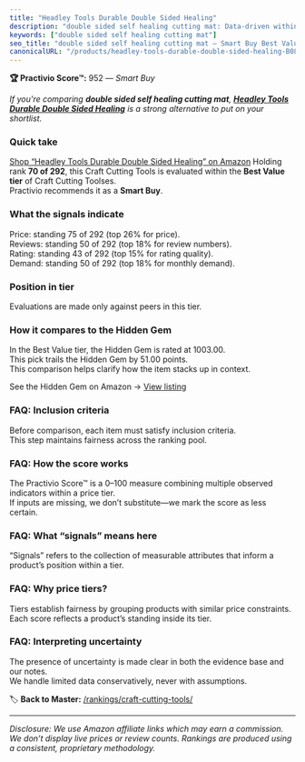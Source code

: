 ```yaml
---
title: "Headley Tools Durable Double Sided Healing"
description: "double sided self healing cutting mat: Data-driven within Best Value ranking using the Practivio Score™. Positioned by quality, value, demand, findability, mom…"
keywords: ["double sided self healing cutting mat"]
seo_title: "double sided self healing cutting mat — Smart Buy Best Value (2025)"
canonicalURL: "/products/headley-tools-durable-double-sided-healing-B08DHMBSKB/"
---
```


**🏆 Practivio Score™:** 952 — _Smart Buy_


*If you're comparing **double sided self healing cutting mat**, **[Headley Tools Durable Double Sided Healing](https://www.amazon.com/dp/B08DHMBSKB?tag=practivio-20)** is a strong alternative to put on your shortlist.*
### Quick take
[Shop “Headley Tools Durable Double Sided Healing” on Amazon](https://www.amazon.com/dp/B08DHMBSKB?tag=practivio-20)
Holding rank **70 of 292**, this Craft Cutting Tools is evaluated within the **Best Value tier** of Craft Cutting Toolses.  
Practivio recommends it as a **Smart Buy**.

### What the signals indicate
Price: standing 75 of 292 (top 26% for price).  
Reviews: standing 50 of 292 (top 18% for review numbers).  
Rating: standing 43 of 292 (top 15% for rating quality).  
Demand: standing 50 of 292 (top 18% for monthly demand).

### Position in tier
Evaluations are made only against peers in this tier.

### How it compares to the Hidden Gem
In the Best Value tier, the Hidden Gem is rated at 1003.00.  
This pick trails the Hidden Gem by 51.00 points.  
This comparison helps clarify how the item stacks up in context.  

See the Hidden Gem on Amazon → [View listing](https://www.amazon.com/dp/B000P0LNRE?tag=practivio-20)

### FAQ: Inclusion criteria
Before comparison, each item must satisfy inclusion criteria.  
This step maintains fairness across the ranking pool.

### FAQ: How the score works
The Practivio Score™ is a 0–100 measure combining multiple observed indicators within a price tier.  
If inputs are missing, we don’t substitute—we mark the score as less certain.

### FAQ: What “signals” means here
“Signals” refers to the collection of measurable attributes that inform a product’s position within a tier.

### FAQ: Why price tiers?
Tiers establish fairness by grouping products with similar price constraints.  
Each score reflects a product’s standing inside its tier.

### FAQ: Interpreting uncertainty
The presence of uncertainty is made clear in both the evidence base and our notes.  
We handle limited data conservatively, never with assumptions.


🏷️ **Back to Master:** [/rankings/craft-cutting-tools/](/rankings/craft-cutting-tools/)

---
_Disclosure: We use Amazon affiliate links which may earn a commission. We don’t display live prices or review counts. Rankings are produced using a consistent, proprietary methodology._
